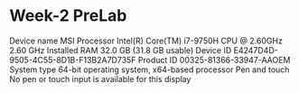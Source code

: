 # Week-2 PreLab

Device name	MSI
Processor	Intel(R) Core(TM) i7-9750H CPU @ 2.60GHz   2.60 GHz
Installed RAM	32.0 GB (31.8 GB usable)
Device ID	E4247D4D-9505-4C55-8D1B-F13B2A7D735F
Product ID	00325-81366-33947-AAOEM
System type	64-bit operating system, x64-based processor
Pen and touch	No pen or touch input is available for this display

